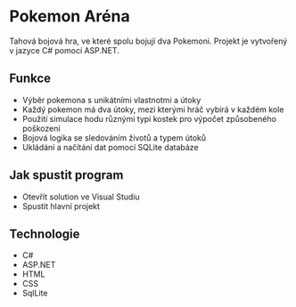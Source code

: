 # Pokemon Aréna
Tahová bojová hra, ve které spolu bojují dva Pokemoni. Projekt je vytvořený v jazyce C# pomocí ASP.NET.

## Funkce
- Výběr pokemona s unikátními vlastnotmi a útoky
- Každý pokemon má dva útoky, mezi kterými hráč vybírá v každém kole
- Použití simulace hodu různými typi kostek pro výpočet způsobeného poškození
- Bojová logika se sledováním životů a typem útoků
- Ukládání a načítání dat pomocí SQLite databáze

## Jak spustit program
- Otevřít solution ve Visual Studiu
- Spustit hlavní projekt

## Technologie
- C#
- ASP.NET
- HTML
- CSS
- SqlLite

